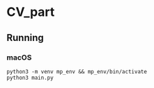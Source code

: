 # CV_part

## Running

### macOS

```
python3 -m venv mp_env && mp_env/bin/activate
python3 main.py
```
